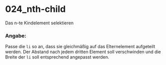 024_nth-child
========
Das n-te Kindelement selektieren

### Angabe:

Passe die `li` so an, dass sie gleichmäßig auf das Elternelement aufgeteilt werden. Der Abstand nach jedem dritten Element soll verschwinden und die Breite der `li` soll entsprechend angepasst werden.
